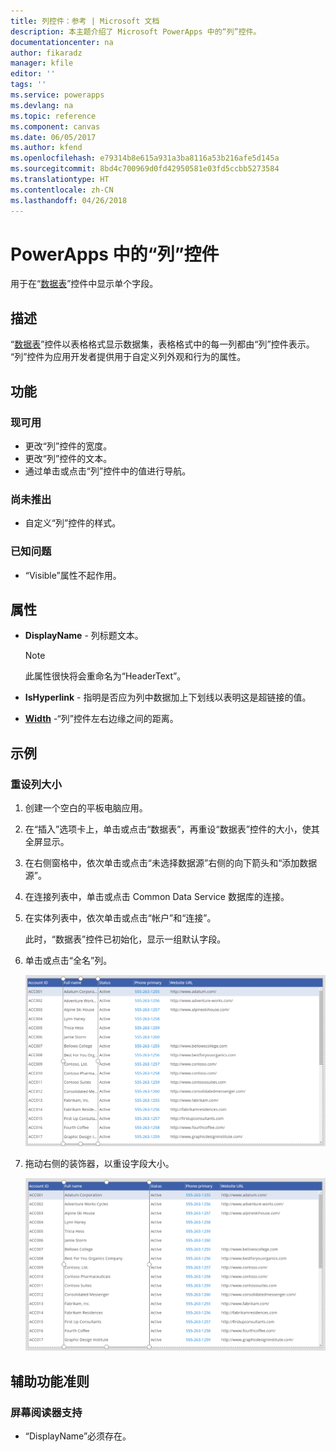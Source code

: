 ```yaml
---
title: 列控件：参考 | Microsoft 文档
description: 本主题介绍了 Microsoft PowerApps 中的“列”控件。
documentationcenter: na
author: fikaradz
manager: kfile
editor: ''
tags: ''
ms.service: powerapps
ms.devlang: na
ms.topic: reference
ms.component: canvas
ms.date: 06/05/2017
ms.author: kfend
ms.openlocfilehash: e79314b8e615a931a3ba8116a53b216afe5d145a
ms.sourcegitcommit: 8bd4c700969d0fd42950581e03fd5ccbb5273584
ms.translationtype: HT
ms.contentlocale: zh-CN
ms.lasthandoff: 04/26/2018
---
```

# <a name="column-control-in-powerapps"></a>PowerApps 中的“列”控件
用于在“[数据表](control-data-table.md)”控件中显示单个字段。

## <a name="description"></a>描述
“[数据表](control-data-table.md)”控件以表格格式显示数据集，表格格式中的每一列都由“列”控件表示。 “列”控件为应用开发者提供用于自定义列外观和行为的属性。

## <a name="capabilities"></a>功能
### <a name="now-available"></a>现可用
* 更改“列”控件的宽度。
* 更改“列”控件的文本。
* 通过单击或点击“列”控件中的值进行导航。

### <a name="not-yet-available"></a>尚未推出
* 自定义“列”控件的样式。

### <a name="known-issues"></a>已知问题
* “Visible”属性不起作用。

## <a name="properties"></a>属性
* **DisplayName** - 列标题文本。
  
  > [!NOTE]
  > 此属性很快将会重命名为“HeaderText”。
  > 
  > 
* **IsHyperlink** - 指明是否应为列中数据加上下划线以表明这是超链接的值。
* [**Width**](properties-size-location.md) -“列”控件左右边缘之间的距离。

## <a name="examples"></a>示例
### <a name="resize-a-column"></a>重设列大小
1. 创建一个空白的平板电脑应用。
2. 在“插入”选项卡上，单击或点击“数据表”，再重设“数据表”控件的大小，使其全屏显示。
3. 在右侧窗格中，依次单击或点击“未选择数据源”右侧的向下箭头和“添加数据源”。
4. 在连接列表中，单击或点击 Common Data Service 数据库的连接。
5. 在实体列表中，依次单击或点击“帐户”和“连接”。
   
    此时，“数据表”控件已初始化，显示一组默认字段。
6. 单击或点击“全名”列。
   
    ![已选择“列”控件](./media/control-column/pre-resize-column.png)
7. 拖动右侧的装饰器，以重设字段大小。
   
    ![重设大小后的“列”控件](./media/control-column/post-resize-column.png)


## <a name="accessibility-guidelines"></a>辅助功能准则
### <a name="screen-reader-support"></a>屏幕阅读器支持
* “DisplayName”必须存在。
